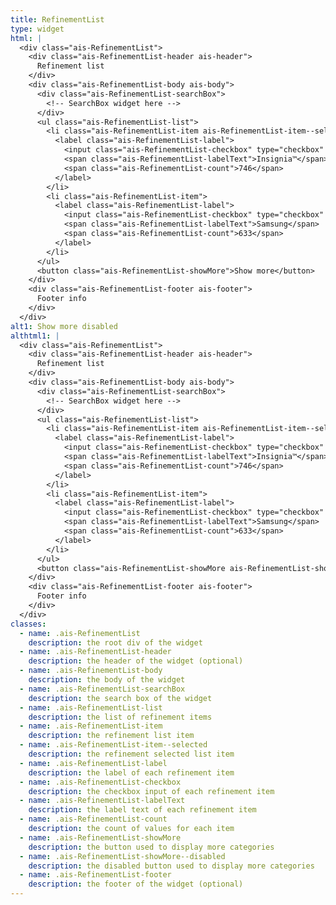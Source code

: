 ```yaml
---
title: RefinementList
type: widget
html: |
  <div class="ais-RefinementList">
    <div class="ais-RefinementList-header ais-header">
      Refinement list
    </div>
    <div class="ais-RefinementList-body ais-body">
      <div class="ais-RefinementList-searchBox">
        <!-- SearchBox widget here -->
      </div>
      <ul class="ais-RefinementList-list">
        <li class="ais-RefinementList-item ais-RefinementList-item--selected">
          <label class="ais-RefinementList-label">
            <input class="ais-RefinementList-checkbox" type="checkbox" value="Insignia™" checked="" />
            <span class="ais-RefinementList-labelText">Insignia™</span>
            <span class="ais-RefinementList-count">746</span>
          </label>
        </li>
        <li class="ais-RefinementList-item">
          <label class="ais-RefinementList-label">
            <input class="ais-RefinementList-checkbox" type="checkbox" value="Samsung">
            <span class="ais-RefinementList-labelText">Samsung</span>
            <span class="ais-RefinementList-count">633</span>
          </label>
        </li>
      </ul>
      <button class="ais-RefinementList-showMore">Show more</button>
    </div>
    <div class="ais-RefinementList-footer ais-footer">
      Footer info
    </div>
  </div>
alt1: Show more disabled
althtml1: |
  <div class="ais-RefinementList">
    <div class="ais-RefinementList-header ais-header">
      Refinement list
    </div>
    <div class="ais-RefinementList-body ais-body">
      <div class="ais-RefinementList-searchBox">
        <!-- SearchBox widget here -->
      </div>
      <ul class="ais-RefinementList-list">
        <li class="ais-RefinementList-item ais-RefinementList-item--selected">
          <label class="ais-RefinementList-label">
            <input class="ais-RefinementList-checkbox" type="checkbox" value="Insignia™" checked="" />
            <span class="ais-RefinementList-labelText">Insignia™</span>
            <span class="ais-RefinementList-count">746</span>
          </label>
        </li>
        <li class="ais-RefinementList-item">
          <label class="ais-RefinementList-label">
            <input class="ais-RefinementList-checkbox" type="checkbox" value="Samsung">
            <span class="ais-RefinementList-labelText">Samsung</span>
            <span class="ais-RefinementList-count">633</span>
          </label>
        </li>
      </ul>
      <button class="ais-RefinementList-showMore ais-RefinementList-showMore--disabled" disabled>Show more</button>
    </div>
    <div class="ais-RefinementList-footer ais-footer">
      Footer info
    </div>
  </div>
classes:
  - name: .ais-RefinementList
    description: the root div of the widget
  - name: .ais-RefinementList-header
    description: the header of the widget (optional)
  - name: .ais-RefinementList-body
    description: the body of the widget
  - name: .ais-RefinementList-searchBox
    description: the search box of the widget
  - name: .ais-RefinementList-list
    description: the list of refinement items
  - name: .ais-RefinementList-item
    description: the refinement list item
  - name: .ais-RefinementList-item--selected
    description: the refinement selected list item
  - name: .ais-RefinementList-label
    description: the label of each refinement item
  - name: .ais-RefinementList-checkbox
    description: the checkbox input of each refinement item
  - name: .ais-RefinementList-labelText
    description: the label text of each refinement item
  - name: .ais-RefinementList-count
    description: the count of values for each item
  - name: .ais-RefinementList-showMore
    description: the button used to display more categories
  - name: .ais-RefinementList-showMore--disabled
    description: the disabled button used to display more categories
  - name: .ais-RefinementList-footer
    description: the footer of the widget (optional)
---
```

